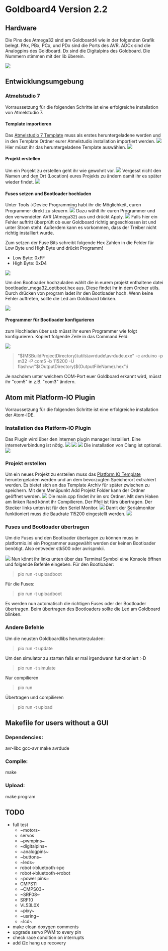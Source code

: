 # Goldboard4 Version 2.2

## Hardware

Die Pins des Atmega32 sind am Goldboard4 wie in der folgenden Grafik belegt. PAx, PBx, PCx, und PDx sind die Ports des AVR. ADCx sind die Analogpins des Goldboard. Dx sind die Digitalpins des Goldboard.
Die Nummern stimmen mit der lib überein.

![](images/Pinbelegung.svg.png)

## Entwicklungsumgebung

### Atmelstudio 7

Vorraussetzung für die folgenden Schritte ist eine erfolgreiche installation von Atmelstudio 7.

#### Template importieren

Das [Atmelstudio 7 Template](https://github.com/teeheee/goldboard4/raw/master/goldboard4-2.1-AS7-template.zip) muss als erstes heruntergeladene werden und in den Template Ordner eurer Atmelstudio installation importiert werden.
![](images/atmelstudio7/projekt_template_importieren.png)
Hier müsst ihr das heruntergeladene Template auswählen.
![](images/atmelstudio7/projekt_template_importieren_2.png)

#### Projekt erstellen

Um ein Porjekt zu erstellen geht ihr wie gewohnt vor.
![](images/atmelstudio7/projekt_erstellen.png)
Vergesst nicht den Namen und den Ort (Location) eures Projekts zu ändern damit ihr es später wieder findet.
![](images/atmelstudio7/projekt_erstellen_2.png)

#### Fuses setzen und Bootloader hochladen

Unter Tools->Device Programming habt ihr die Möglichkeit, euren Programmer direkt zu steuern.
![](images/atmelstudio7/fuses.png)
Dazu wählt ihr euren Programmer und den verwendeten AVR (Atmega32) aus und drückt Apply.
![](images/atmelstudio7/fuses2.png)
Falls hier ein Fehler auftritt überprüft ob euer Goldboard richtig angeschlossen ist und unter Strom steht. Außerdem kann es vorkommen, dass der Treiber nicht richtig installiert wurde.

Zum setzen der Fuse Bits schreibt folgende Hex Zahlen in die Felder für Low Byte und High Byte und drückt Programm!

* Low Byte:   0xFF
* High Byte:  0xD4

![](images/atmelstudio7/fuses3.png)

Um den Bootloader hochzuladen wählt die in eurem projekt enthaltene datei bootloader_mega32_optiboot.hex aus. Diese findet ihr in dem Ordner utils. Durch drücken von program ladet ihr den Bootloader hoch. Wenn keine Fehler auftreten, sollte die Led am Goldboard blinken.


![](images/atmelstudio7/bootloader.png)

#### Programmer für Bootloader konfigurieren

zum Hochladen über usb müsst ihr euren Programmer wie folgt konfigurieren. Kopiert folgende Zeile in das Command Feld:

![](images/atmelstudio7/bootloader_einstellungen.png)

>"$(MSBuildProjectDirectory)\utils\avrdude\avrdude.exe" -c arduino -p m32 -P com5 -b 115200 -U flash:w:"$(OutputDirectory)\$(OutputFileName).hex":i

Je nachdem unter welchem COM-Port euer Goldboard erkannt wird, müsst ihr
"com5" in z.B. "com3" ändern.


## Atom mit Platform-IO Plugin

Vorraussetzung für die folgenden Schritte ist eine erfolgreiche installation der Atom-IDE.

### Installation des Platform-IO Plugin
Das Plugin wird über den internen plugin manager installiert. Eine internetverbindung ist nötig.
![](images/platformio/install_1.png)
![](images/platformio/install_2.png)
![](images/platformio/install_3.png)
Die installation von Clang ist optional.
![](images/platformio/install_4.png)


### Projekt erstellen

Um ein neues Projekt zu erstellen muss das [Platform IO Template](https://github.com/teeheee/goldboard4/raw/master/goldboard4-AtomPio-template.zip) heruntergeladen werden und an dem bevorzugten Speicherort extrahiert werden. Es bietet sich an das Template Archiv für später zwischen zu speichern.
Mit dem Menüpunkt Add Projekt Folder kann der Ordner geöffnet werden.
![](images/platformio/usage_1.png)
Die main.cpp findet ihr im src Ordner. Mit dem Haken am linken Rand könnt ihr Compilieren. Der Pfeil ist fürs übertragen. Der Stecker links unten ist für den Seriel Monitor.
![](images/platformio/usage_2.png)
Damit der Serialmonitor funktioniert muss die Baudrate 115200 eingestellt werden.
![](images/platformio/usage_3.png)

### Fuses und Bootloader übertragen

Um die Fuses und den Bootloader übertagen zu können muss in platformio.ini ein Programmer ausgewählt werden der keinen Bootloader benötigt.
Also entweder stk500 oder avrispmkii.

![](images/platformio/bootloader_fuses_3.png)
Nun könnt ihr links unten über das Terminal Symbol eine Konsole öffnen und folgende Befehle eingeben.
Für den Bootloader:

> pio run -t uploadboot

Für die Fuses:

> pio run -t uploadboot

Es werden nun automatisch die richtigen Fuses oder der Bootloader übertragen. 
Beim übertragen des Bootloaders sollte die Led am Goldboard blinken.


### Andere Befehle

Um die neusten Goldboardlibs herunterzuladen:
> pio run -t update

Um den simulator zu starten falls er mal irgendwann funktioniert :-D
> pio run -t simulate

Nur compilieren
> pio run

Übertragen und compilieren
> pio run -t upload

## Makefile for users without a GUI

### Dependencies:
avr-libc gcc-avr make avrdude

### Compile:
make

### Upload:
make program


## TODO
* full test
   * ~motors~
   * servos
   * ~pwmpins~
   * ~digitalpins~
   * ~analogpins~
   * ~buttons~
   * ~leds~
   * robot->bluetooth->pc
   * robot->bluetooth->robot
   * ~power pins~
   * CMPS11
   * ~CMPS03~
   * ~SRF08~
   * SRF10
   * VL53L0X
   * ~pixy~
   * ~usring~
   * ~lcd~
* make clean doxygen comments
* upgrade servo PWM to every pin
* check race condition on interrupts
* add i2c hang up recovery
